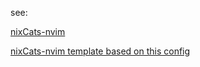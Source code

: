 see:

[nixCats-nvim](https://github.com/BirdeeHub/nixCats-nvim)


[nixCats-nvim template based on this config](https://github.com/BirdeeHub/nixCats-nvim/tree/nixCats-5.0.0/nix/templates/nixExpressionFlakeOutputs)
